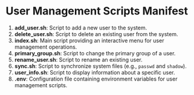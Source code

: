 # User Management Scripts Manifest

1. **add_user.sh**: Script to add a new user to the system.
2. **delete_user.sh**: Script to delete an existing user from the system.
3. **index.sh**: Main script providing an interactive menu for user management operations.
4. **primary_group.sh**: Script to change the primary group of a user.
5. **rename_user.sh**: Script to rename an existing user.
6. **sync.sh**: Script to synchronize system files (e.g., `passwd` and `shadow`).
7. **user_info.sh**: Script to display information about a specific user.
8. **.env**: Configuration file containing environment variables for user management scripts.
